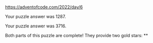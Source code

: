 https://adventofcode.com/2022/day/6

Your puzzle answer was 1287.

Your puzzle answer was 3716.

Both parts of this puzzle are complete! They provide two gold stars: **
